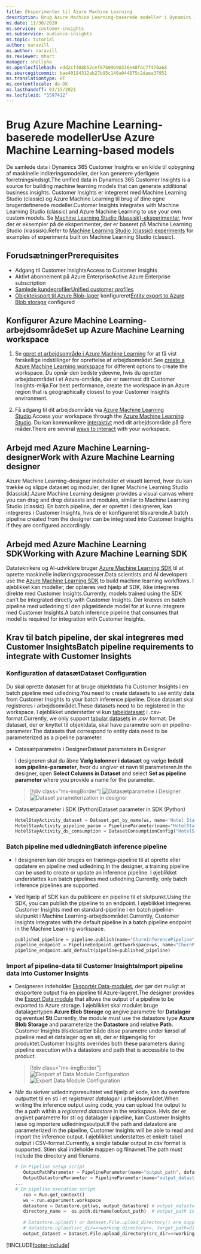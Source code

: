 ```yaml
---
title: Eksperimenter til Azure Machine Learning
description: Brug Azure Machine Learning-baserede modeller i Dynamics 365 Customer Insights.
ms.date: 11/30/2020
ms.service: customer-insights
ms.subservice: audience-insights
ms.topic: tutorial
author: naravill
ms.author: naravill
ms.reviewer: mhart
manager: shellyha
ms.openlocfilehash: edd2cf488b52cef87b09b90336e48fdc7f470a68
ms.sourcegitcommit: bae40184312ab27b95c140a044875c2daea37951
ms.translationtype: HT
ms.contentlocale: da-DK
ms.lasthandoff: 03/15/2021
ms.locfileid: "5597412"
---
```

# <a name="use-azure-machine-learning-based-models"></a><span data-ttu-id="0238c-103">Brug Azure Machine Learning-baserede modeller</span><span class="sxs-lookup"><span data-stu-id="0238c-103">Use Azure Machine Learning-based models</span></span>

<span data-ttu-id="0238c-104">De samlede data i Dynamics 365 Customer Insights er en kilde til opbygning af maskinelle indlæringsmodeller, der kan generere yderligere forretningsindsigt.</span><span class="sxs-lookup"><span data-stu-id="0238c-104">The unified data in Dynamics 365 Customer Insights is a source for building machine learning models that can generate additional business insights.</span></span> <span data-ttu-id="0238c-105">Customer Insights er integreret med Machine Learning Studio (classic) og Azure Machine Learning til brug af dine egne brugerdefinerede modeller.</span><span class="sxs-lookup"><span data-stu-id="0238c-105">Customer Insights integrates with Machine Learning Studio (classic) and Azure Machine Learning to use your own custom models.</span></span> <span data-ttu-id="0238c-106">Se [Machine Learning Studio (klassisk)-eksperimenter](machine-learning-studio-experiments.md), hvor der er eksempler på de eksperimenter, der er baseret på Machine Learning Studio (klassisk).</span><span class="sxs-lookup"><span data-stu-id="0238c-106">Refer to [Machine Learning Studio (classic) experiments](machine-learning-studio-experiments.md) for examples of experiments built on Machine Learning Studio (classic).</span></span> 

## <a name="prerequisites"></a><span data-ttu-id="0238c-107">Forudsætninger</span><span class="sxs-lookup"><span data-stu-id="0238c-107">Prerequisites</span></span>

- <span data-ttu-id="0238c-108">Adgang til Customer Insights</span><span class="sxs-lookup"><span data-stu-id="0238c-108">Access to Customer Insights</span></span>
- <span data-ttu-id="0238c-109">Aktivt abonnement på Azure Enterprise</span><span class="sxs-lookup"><span data-stu-id="0238c-109">Active Azure Enterprise subscription</span></span>
- [<span data-ttu-id="0238c-110">Samlede kundeprofiler</span><span class="sxs-lookup"><span data-stu-id="0238c-110">Unified customer profiles</span></span>](data-unification.md)
- <span data-ttu-id="0238c-111">[Objekteksport til Azure Blob-lager](export-azure-blob-storage.md) konfigureret</span><span class="sxs-lookup"><span data-stu-id="0238c-111">[Entity export to Azure Blob storage](export-azure-blob-storage.md) configured</span></span>

## <a name="set-up-azure-machine-learning-workspace"></a><span data-ttu-id="0238c-112">Konfigurer Azure Machine Learning-arbejdsområde</span><span class="sxs-lookup"><span data-stu-id="0238c-112">Set up Azure Machine Learning workspace</span></span>

1. <span data-ttu-id="0238c-113">Se [opret et arbejdsområde i Azure Machine Learning](/azure/machine-learning/concept-workspace#-create-a-workspace) for at få vist forskellige indstillinger for oprettelse af arbejdsområdet.</span><span class="sxs-lookup"><span data-stu-id="0238c-113">See [create a Azure Machine Learning workspace](/azure/machine-learning/concept-workspace#-create-a-workspace) for different options to create the workspace.</span></span> <span data-ttu-id="0238c-114">Du opnår den bedste ydeevne, hvis du opretter arbejdsområdet i et Azure-område, der er nærmest dit Customer Insights-miljø.</span><span class="sxs-lookup"><span data-stu-id="0238c-114">For best performance, create the workspace in an Azure region that is geographically closest to your Customer Insights environment.</span></span>

1. <span data-ttu-id="0238c-115">Få adgang til dit arbejdsområde via [Azure Machine Learning Studio](https://ml.azure.com/).</span><span class="sxs-lookup"><span data-stu-id="0238c-115">Access your workspace through the [Azure Machine Learning Studio](https://ml.azure.com/).</span></span> <span data-ttu-id="0238c-116">Du kan kommunikere [interaktivt](/azure/machine-learning/concept-workspace#tools-for-workspace-interaction) med dit arbejdsområde på flere måder.</span><span class="sxs-lookup"><span data-stu-id="0238c-116">There are several [ways to interact](/azure/machine-learning/concept-workspace#tools-for-workspace-interaction) with your workspace.</span></span>

## <a name="work-with-azure-machine-learning-designer"></a><span data-ttu-id="0238c-117">Arbejd med Azure Machine Learning-designer</span><span class="sxs-lookup"><span data-stu-id="0238c-117">Work with Azure Machine Learning designer</span></span>

<span data-ttu-id="0238c-118">Azure Machine Learning-designer indeholder et visuelt lærred, hvor du kan trække og slippe datasæt og moduler, der ligner Machine Learning Studio (klassisk).</span><span class="sxs-lookup"><span data-stu-id="0238c-118">Azure Machine Learning designer provides a visual canvas where you can drag and drop datasets and modules, similar to Machine Learning Studio (classic).</span></span> <span data-ttu-id="0238c-119">En batch pipeline, der er oprettet i designeren, kan integreres i Customer Insights, hvis de er konfigureret tilsvarende.</span><span class="sxs-lookup"><span data-stu-id="0238c-119">A batch pipeline created from the designer can be integrated into Customer Insights if they are configured accordingly.</span></span> 
   
## <a name="working-with-azure-machine-learning-sdk"></a><span data-ttu-id="0238c-120">Arbejd med Azure Machine Learning SDK</span><span class="sxs-lookup"><span data-stu-id="0238c-120">Working with Azure Machine Learning SDK</span></span>

<span data-ttu-id="0238c-121">Datateknikere og AI-udviklere bruger [Azure Machine Learning SDK](/python/api/overview/azure/ml/?preserve-view=true&view=azure-ml-py) til at oprette maskinelle indlæringsprocesser.</span><span class="sxs-lookup"><span data-stu-id="0238c-121">Data scientists and AI developers use the [Azure Machine Learning SDK](/python/api/overview/azure/ml/?preserve-view=true&view=azure-ml-py) to build machine learning workflows.</span></span> <span data-ttu-id="0238c-122">I øjeblikket kan modeller, der oplæres ved hjælp af SDK, ikke integreres direkte med Customer Insights.</span><span class="sxs-lookup"><span data-stu-id="0238c-122">Currently, models trained using the SDK can't be integrated directly with Customer Insights.</span></span> <span data-ttu-id="0238c-123">Der kræves en batch pipeline med udledning til den pågældende model for at kunne integrere med Customer Insights.</span><span class="sxs-lookup"><span data-stu-id="0238c-123">A batch inference pipeline that consumes that model is required for integration with Customer Insights.</span></span>

## <a name="batch-pipeline-requirements-to-integrate-with-customer-insights"></a><span data-ttu-id="0238c-124">Krav til batch pipeline, der skal integreres med Customer Insights</span><span class="sxs-lookup"><span data-stu-id="0238c-124">Batch pipeline requirements to integrate with Customer Insights</span></span>

### <a name="dataset-configuration"></a><span data-ttu-id="0238c-125">Konfiguration af datasæt</span><span class="sxs-lookup"><span data-stu-id="0238c-125">Dataset Configuration</span></span>

<span data-ttu-id="0238c-126">Du skal oprette datasæt for at bruge objektdata fra Customer Insights i en batch pipeline med udledning.</span><span class="sxs-lookup"><span data-stu-id="0238c-126">You need to create datasets to use entity data from Customer Insights to your batch inference pipeline.</span></span> <span data-ttu-id="0238c-127">Disse datasæt skal registreres i arbejdsområdet.</span><span class="sxs-lookup"><span data-stu-id="0238c-127">These datasets need to be registered in the workspace.</span></span> <span data-ttu-id="0238c-128">I øjeblikket understøtter vi kun [tabeldatasæt](/azure/machine-learning/how-to-create-register-datasets#tabulardataset) i .csv-format.</span><span class="sxs-lookup"><span data-stu-id="0238c-128">Currently, we only support [tabular datasets](/azure/machine-learning/how-to-create-register-datasets#tabulardataset) in .csv format.</span></span> <span data-ttu-id="0238c-129">De datasæt, der er knyttet til objektdata, skal have parametre som en pipeline-parameter.</span><span class="sxs-lookup"><span data-stu-id="0238c-129">The datasets that correspond to entity data need to be parameterized as a pipeline parameter.</span></span>
   
* <span data-ttu-id="0238c-130">Datasætparametre i Designer</span><span class="sxs-lookup"><span data-stu-id="0238c-130">Dataset parameters in Designer</span></span>
   
     <span data-ttu-id="0238c-131">I designeren skal du åbne **Vælg kolonner i datasæt** og vælge **Indstil som pipeline-parameter**, hvor du angiver et navn til parameteren.</span><span class="sxs-lookup"><span data-stu-id="0238c-131">In the designer, open **Select Columns in Dataset** and select **Set as pipeline parameter** where you provide a name for the parameter.</span></span>

     > [!div class="mx-imgBorder"]
     > <span data-ttu-id="0238c-132">![Datasætparametre i Designer](media/intelligence-designer-dataset-parameters.png "Datasætparametre i Designer")</span><span class="sxs-lookup"><span data-stu-id="0238c-132">![Dataset parameterization in designer](media/intelligence-designer-dataset-parameters.png "Dataset parameterization in designer")</span></span>
   
* <span data-ttu-id="0238c-133">Datasætparameter i SDK (Python)</span><span class="sxs-lookup"><span data-stu-id="0238c-133">Dataset parameter in SDK (Python)</span></span>
   
   ```python
   HotelStayActivity_dataset = Dataset.get_by_name(ws, name='Hotel Stay Activity Data')
   HotelStayActivity_pipeline_param = PipelineParameter(name="HotelStayActivity_pipeline_param", default_value=HotelStayActivity_dataset)
   HotelStayActivity_ds_consumption = DatasetConsumptionConfig("HotelStayActivity_dataset", HotelStayActivity_pipeline_param)
   ```

### <a name="batch-inference-pipeline"></a><span data-ttu-id="0238c-134">Batch pipeline med udledning</span><span class="sxs-lookup"><span data-stu-id="0238c-134">Batch inference pipeline</span></span>
  
* <span data-ttu-id="0238c-135">I designeren kan der bruges en trænings-pipeline til at oprette eller opdatere en pipeline med udledning.</span><span class="sxs-lookup"><span data-stu-id="0238c-135">In the designer, a training pipeline can be used to create or update an inference pipeline.</span></span> <span data-ttu-id="0238c-136">I øjeblikket understøttes kun batch pipelines med udledning.</span><span class="sxs-lookup"><span data-stu-id="0238c-136">Currently, only batch inference pipelines are supported.</span></span>

* <span data-ttu-id="0238c-137">Ved hjælp af SDK kan du publicere en pipeline til et slutpunkt.</span><span class="sxs-lookup"><span data-stu-id="0238c-137">Using the SDK, you can publish the pipeline to an endpoint.</span></span> <span data-ttu-id="0238c-138">I øjeblikket integreres Customer Insights med en standard-pipeline i en batch pipeline-slutpunkt i Machine Learning-arbejdsområdet.</span><span class="sxs-lookup"><span data-stu-id="0238c-138">Currently, Customer Insights integrates with the default pipeline in a batch pipeline endpoint in the Machine Learning workspace.</span></span>
   
   ```python
   published_pipeline = pipeline.publish(name="ChurnInferencePipeline", description="Published Churn Inference pipeline")
   pipeline_endpoint = PipelineEndpoint.get(workspace=ws, name="ChurnPipelineEndpoint") 
   pipeline_endpoint.add_default(pipeline=published_pipeline)
   ```

### <a name="import-pipeline-data-into-customer-insights"></a><span data-ttu-id="0238c-139">Import af pipeline-data til Customer Insights</span><span class="sxs-lookup"><span data-stu-id="0238c-139">Import pipeline data into Customer Insights</span></span>

* <span data-ttu-id="0238c-140">Designeren indeholder [Eksportér Data-modulet](/azure/machine-learning/algorithm-module-reference/export-data), der gør det muligt at eksportere output fra en pipeline til Azure-lageret.</span><span class="sxs-lookup"><span data-stu-id="0238c-140">The designer provides the [Export Data module](/azure/machine-learning/algorithm-module-reference/export-data) that allows the output of a pipeline to be exported to Azure storage.</span></span> <span data-ttu-id="0238c-141">I øjeblikket skal modulet bruge datalagertypen **Azure Blob Storage** og angive parametre for **Datalager** og eventuel **Sti**.</span><span class="sxs-lookup"><span data-stu-id="0238c-141">Currently, the module must use the datastore type **Azure Blob Storage** and parameterize the **Datastore** and relative **Path**.</span></span> <span data-ttu-id="0238c-142">Customer Insights tilsidesætter både disse parametre under kørsel af pipeline med et datalager og en sti, der er tilgængelig for produktet.</span><span class="sxs-lookup"><span data-stu-id="0238c-142">Customer Insights overrides both these parameters during pipeline execution with a datastore and path that is accessible to the product.</span></span>
   > [!div class="mx-imgBorder"]
   > <span data-ttu-id="0238c-143">![Eksport af Data Module Configuration](media/intelligence-designer-importdata.png "Eksport af Data Module Configuration")</span><span class="sxs-lookup"><span data-stu-id="0238c-143">![Export Data Module Configuration](media/intelligence-designer-importdata.png "Export Data Module Configuration")</span></span>
   
* <span data-ttu-id="0238c-144">Når du skriver udledningsresultatet ved hjælp af kode, kan du overføre outputtet til en sti i et *registreret datalager* i arbejdsområdet.</span><span class="sxs-lookup"><span data-stu-id="0238c-144">When writing the inference output using code, you can upload the output to the a path within a *registered datastore* in the workspace.</span></span> <span data-ttu-id="0238c-145">Hvis der er angivet parametre for sti og datalager i pipeline, kan Customer Insights læse og importere udledningsoutput.</span><span class="sxs-lookup"><span data-stu-id="0238c-145">If the path and datastore are parameterized in the pipeline, Customer insights will be able to read and import the inference output.</span></span> <span data-ttu-id="0238c-146">I øjeblikket understøttes et enkelt-tabel output i CSV-format.</span><span class="sxs-lookup"><span data-stu-id="0238c-146">Currently, a single tabular output in csv format is supported.</span></span> <span data-ttu-id="0238c-147">Stien skal indeholde mappen og filnavnet.</span><span class="sxs-lookup"><span data-stu-id="0238c-147">The path must include the directory and filename.</span></span>

   ```python
   # In Pipeline setup script
      OutputPathParameter = PipelineParameter(name="output_path", default_value="HotelChurnOutput/HotelChurnOutput.csv")
      OutputDatastoreParameter = PipelineParameter(name="output_datastore", default_value="workspaceblobstore")
   ...
   # In pipeline execution script
      run = Run.get_context()
      ws = run.experiment.workspace
      datastore = Datastore.get(ws, output_datastore) # output_datastore is parameterized
      directory_name =  os.path.dirname(output_path)  # output_path is parameterized.
      
      # Datastore.upload() or Dataset.File.upload_directory() are supported methods to uplaod the data
      # datastore.upload(src_dir=<<working directory>>, target_path=directory_name, overwrite=False, show_progress=True)
      output_dataset = Dataset.File.upload_directory(src_dir=<<working directory>>, target = (datastore, directory_name)) # Remove trailing "/" from directory_name
   ```


[!INCLUDE[footer-include](../includes/footer-banner.md)]